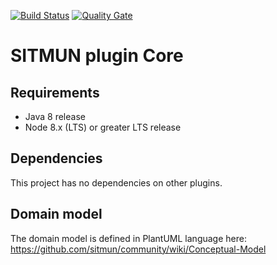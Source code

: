 [![Build Status](https://travis-ci.org/sitmun/sitmun-plugin-core.svg?branch=master)](https://travis-ci.org/sitmun/sitmun-plugin-core)
[![Quality Gate](https://sonarcloud.io/api/project_badges/measure?project=org.sitmun%3Asitmun-plugin-core&metric=alert_status)](https://sonarcloud.io/dashboard?id=org.sitmun%3Asitmun-plugin-core)


# SITMUN plugin Core

## Requirements
* Java 8 release
* Node 8.x (LTS) or greater LTS release

## Dependencies
This project has no dependencies on other plugins.

## Domain model
The domain model is defined in PlantUML language here: https://github.com/sitmun/community/wiki/Conceptual-Model

